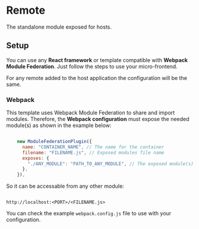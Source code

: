 # Remote

The standalone module exposed for hosts.

## Setup

You can use any **React framework** or template compatible with **Webpack Module Federation**. Just follow the steps to use your micro-frontend.

For any remote added to the host application the configuration will be the same.

### Webpack

This template uses Webpack Module Federation to share and import modules. Therefore, the **Webpack configuration** must expose the needed module(s) as shown in the example below:

```js

    new ModuleFederationPlugin({
      name: "CONTAINER_NAME", // The name for the container
      filename: "FILENAME.js", // Exposed modules file name
      exposes: {
        "./ANY_MODULE": "PATH_TO_ANY_MODULE", // The exposed module(s) should present here
      },
    }),

```

So it can be accessable from any other module:

```

http://localhost:<PORT>/<FILENAME.js>

```

You can check the example `webpack.config.js` file to use with your configuration.
